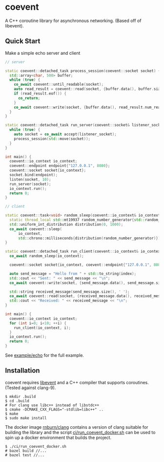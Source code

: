# coevent

A C++ coroutine library for asynchronous networking. (Based off of libevent).

## Quick Start

Make a simple echo server and client

```cpp
// server

static coevent::detached_task process_session(coevent::socket socket) {
  std::array<char, 500> buffer;
  while (true) {
    co_await coevent::until_readable(socket);
    auto read_result = coevent::read(socket, {buffer.data(), buffer.size()});
    if (read_result.eof()) {
      co_return;
    }
    co_await coevent::write(socket, {buffer.data(), read_result.num_read()});
  }
}

static coevent::detached_task run_server(coevent::socket& listener_socket) {
  while (true) {
    auto socket = co_await accept(listener_socket);
    process_session(std::move(socket));
  }
}

int main() {
  coevent::io_context io_context;
  coevent::endpoint endpoint{"127.0.0.1", 8080};
  coevent::socket socket{io_context};
  socket.bind(endpoint);
  listen(socket, 10);
  run_server(socket);
  io_context.run();
  return 0;
}

```

```cpp
// client

static coevent::task<void> random_sleep(coevent::io_context& io_context) {
  static thread_local std::mt19937 random_number_generator{std::random_device{}()};
  std::uniform_int_distribution distribution(0, 1000);
  co_await coevent::sleep(
      io_context,
      std::chrono::milliseconds{distribution(random_number_generator)});
}

static coevent::detached_task run_client(coevent::io_context& io_context, int index) {
  co_await random_sleep(io_context);

  coevent::socket socket{io_context, coevent::endpoint{"127.0.0.1", 8080}};

  auto send_message = "Hello from " + std::to_string(index);
  std::cout << "Sent: " << send_message << "\n";
  co_await coevent::write(socket, {send_message.data(), send_message.size()});

  std::string received_message(send_message.size(), ' ');
  co_await coevent::read(socket, {received_message.data(), received_message.size()});
  std::cout << "Received: " << received_message << "\n";
}

int main() {
  coevent::io_context io_context;
  for (int i=0; i<10; ++i) {
    run_client(io_context, i);
  }
  io_context.run();
  return 0;
}
```

See [example/echo](example/echo) for the full example.

## Installation

coevent requires [libevent](https://libevent.org/) and a C++ compiler that supports coroutines.
(Tested against clang-9).

```
$ mkdir .build
$ cd .build
# For clang use libc++ instead of libstdc++
$ cmake -DCMAKE_CXX_FLAGS="-stdlib=libc++" ..
$ make
$ sudo make install
```

The docker image [rnburn/clang](https://hub.docker.com/r/rnburn/clang) contains a version of clang
suitable for building the library and the script [ci/run_coevent_docker.sh](ci/run_coevent_docker.sh)
can be used to spin up a docker environment that builds the project.

```
$ ./ci/run_coevent_docker.sh
# bazel build //...
# bazel test //...
```

